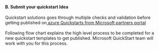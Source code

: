 <h4><b>B. Submit your quickstart Idea</b></h4> 
Quickstart solutions goes through multiple checks and validation before getting published on<a href="https://partnerquickstarts.azurewebsites.net/#/welcome"> azure Quickstarts from Microsoft partners portal</a>  <br/><br/>
Following flow chart explains the high level process to be completed for a new quickstart templates to get published.  
Microsoft QuickStart team will work with you for this process.
<br/><br/>
